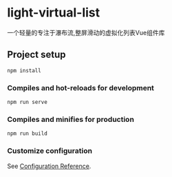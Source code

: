 # light-virtual-list

一个轻量的专注于瀑布流,整屏滑动的虚拟化列表Vue组件库

## Project setup

```
npm install
```

### Compiles and hot-reloads for development

```
npm run serve
```

### Compiles and minifies for production

```
npm run build
```

### Customize configuration

See [Configuration Reference](https://cli.vuejs.org/config/).
